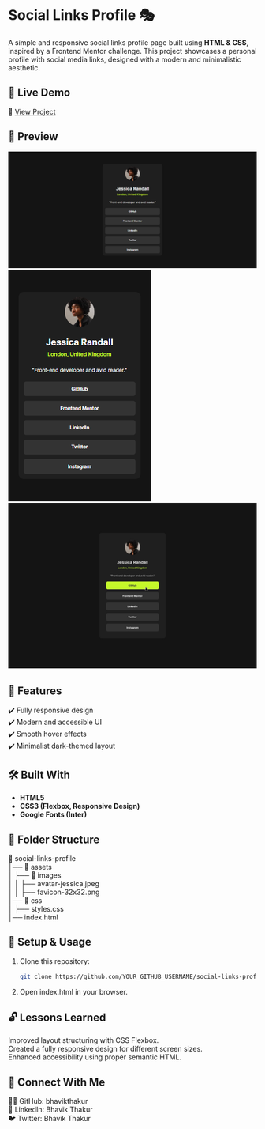 # Social Links Profile 🎭  

A simple and responsive social links profile page built using **HTML & CSS**, inspired by a Frontend Mentor challenge. This project showcases a personal profile with social media links, designed with a modern and minimalistic aesthetic.

## 🚀 Live Demo  
🔗 [View Project](https://bhavikthakur.github.io/social-links-profile/)  

## 📸 Preview  
![Project Screenshot](./design/desktop-view.png)  
![Project Screenshot](./design/mobile-view.png)  
![Project Screenshot](./design/active-states.jpg)  

## 📌 Features  
✔️ Fully responsive design  
✔️ Modern and accessible UI  
✔️ Smooth hover effects  
✔️ Minimalist dark-themed layout  

## 🛠️ Built With  
- **HTML5**    <br>
- **CSS3 (Flexbox, Responsive Design)**    <br>
- **Google Fonts (Inter)**    <br>

## 📂 Folder Structure  
📁 social-links-profile <br>
│── 📁 assets  <br>
│ ├── 📁 images  <br>
│ │ ├── avatar-jessica.jpeg  <br>
│ │ ├── favicon-32x32.png  <br>
│── 📁 css  <br>
│ ├── styles.css  <br>
│── index.html <br>


## 🔧 Setup & Usage  
1. Clone this repository:  
   ```bash
   git clone https://github.com/YOUR_GITHUB_USERNAME/social-links-profile.git    
2. Open index.html in your browser. 

## 🔓 Lessons Learned  
Improved layout structuring with CSS Flexbox. <br>
Created a fully responsive design for different screen sizes.  <br>
Enhanced accessibility using proper semantic HTML.  <br>


## 🤝 Connect With Me  
👨‍💻 GitHub: bhavikthakur  <br>
💼 LinkedIn: Bhavik Thakur  <br>
🐦 Twitter: Bhavik Thakur  <br>


